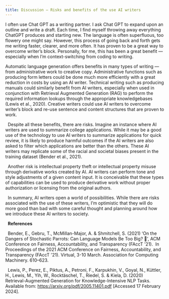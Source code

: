 ```yaml
---
title: Discussion — Risks and benefits of the use AI writers
---
```


I often use Chat GPT as a writing partner. I ask Chat GPT to expand upon an outline and write a draft. Each time, I find myself throwing away everything ChatGPT produces and starting new. The language is often superfluous, too flowery one might say. However, this process of going back and forth gets me writing faster, clearer, and more often. It has proven to be a great way to overcome writer’s block. Personally, for me, this has been a great benefit — especially when I’m context-switching from coding to writing.
 

Automatic language generation offers benefits in many types of writing — from administrative work to creative copy. Administrative functions such as producing form letters could be done much more efficiently with a great reduction in costs by using an AI writer. Technical writing such as producing manuals could similarly benefit from AI writers, especially when used in conjunction with Retrieval Augmented Generation (RAG) to perform the required information lookups through the appropriate knowledgebases (Lewis et al., 2020). Creative writers could use AI writers to overcome writer’s block and re-use sentence and content structures that are proven to work.

 
Despite all these benefits, there are risks. Imagine an instance where AI writers are used to summarize college applications. While it may be a good use of the technology to use AI writers to summarize applications for quick review, it is likely to produce harmful outcomes if the AI writers are also asked to filter which applications are better than the others. These AI writers may replicate some of the racial and societal biases present in the training dataset (Bender et al., 2021).

 
Another risk is intellectual property theft or intellectual property misuse through derivative works created by AI. AI writers can perform tone and style adjustments of a given content input. It is conceivable that these types of capabilities can be used to produce derivative work without proper authorization or licensing from the original authors.

 
In summary, AI writers open a world of possibilities. While there are risks associated with the use of these writers, I’m optimistic that they will do more good than bad with some careful thought and planning around how we introduce these AI writers to society.

 
**References**

 
Bender, E., Gebru, T., McMillan-Major, A. & Shmitchell, S. (2021) ‘On the Dangers of Stochastic Parrots: Can Language Models Be Too Big? 🦜’, ACM Conference on Fairness, Accountability, and Transparency (FAccT '21).  In Proceedings of the 2021 ACM Conference on Fairness, Accountability, and Transparency (FAccT '21). Virtual, 3-10 March. Association for Computing Machinery. 610–623.

 
Lewis, P., Perez, E., Piktus, A., Petroni, F., Karpukhin, V., Goyal, N., Küttler, H., Lewis, M., Yih, W., Rocktäschel, T., Riedel, S. & Kiela, D. (2020) Retrieval-Augmented Generation for Knowledge-Intensive NLP Tasks. Available from: https://arxiv.org/pdf/2005.11401.pdf [Accessed 17 February 2024].

